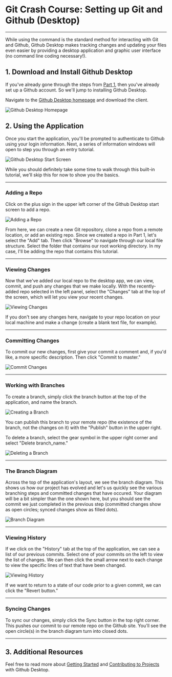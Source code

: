 
# Git Crash Course: Setting up Git and Github (Desktop)

***

While using the command is the standard method for interacting with Git and Github, Github Desktop makes tracking changes and updating your files even easier by providing a desktop application and graphic user interface (no command line coding necessary!).

## 1. Download and Install Github Desktop

If you've already gone through the steps from [Part 1](https://github.com/lukemich47/big-data-spring2017/blob/master/week1/Part1_IntroGitAndGithub.ipynb), then you've already set up a Github account. So we'll jump to installing Github Desktop.

Navigate to the [Github Desktop homepage](https://desktop.github.com/) and download the client.

![Github Desktop Homepage](images/homepage.png "Github Desktop Homepage")

## 2. Using the Application

Once you start the application, you'll be prompted to authenticate to Github using your login information. Next, a series of information windows will open to step you through an entry tutorial.

![Github Desktop Start Screen](images/startscreen.png "Github Desktop Start Screen")

While you should definitely take some time to walk through this built-in tutorial, we'll skip this for now to show you the basics.

***

### Adding a Repo

Click on the plus sign in the upper left corner of the Github Desktop start screen to add a repo.

![Adding a Repo](images/addrepo.png "Adding a Repo")

From here, we can create a new Git repository, clone a repo from a remote location, or add an existing repo. Since we created a repo in Part 1, let's select the "Add" tab. Then click "Browse" to navigate through our local file structure. Select the folder that contains our root working directory. In my case, I'll be adding the repo that contains this tutorial.

***

### Viewing Changes

Now that we've added our local repo to the desktop app, we can view, commit, and push any changes that we make locally. With the recently-added repo selected in the left panel, select the "Changes" tab at the top of the screen, which will let you view your recent changes.

![Viewing Changes](images/changes.png "Viewing Changes")

If you don't see any changes here, navigate to your repo location on your local machine and make a change (create a blank text file, for example).

***

### Committing Changes

To commit our new changes, first give your commit a comment and, if you'd like, a more specific description. Then click "Commit to master."

![Commit Changes](images/commit.png "Committing Changes")

***

### Working with Branches

To create a branch, simply click the branch button at the top of the application, and name the branch.

![Creating a Branch](images/newbranch.png "Creating a Branch")

You can publish this branch to your remote repo (the existence of the branch, not the changes on it) with the "Publish" button in the upper right.

To delete a branch, select the gear symbol in the upper right corner and select "Delete branch_name."

![Deleting a Branch](images/deletebranch.png "Deleting a Branch")

***

### The Branch Diagram

Across the top of the application's layout, we see the branch diagram. This shows us how our project has evolved and let's us quickly see the various branching steps and committed changes that have occured. Your diagram will be a bit simpler than the one shown here, but you should see the commit we just completed in the previous step (committed changes show as open circles; synced changes show as filled dots).

![Branch Diagram](images/branchdiagram.png "Branch Diagram")

***

### Viewing History

If we click on the "History" tab at the top of the application, we can see a list of our previous commits. Select one of your commits on the left to view the list of changes. We can then click the small arrow next to each change to view the specific lines of text that have been changed.

![Viewing History](images/history.png "Viewing History")

If we want to return to a state of our code prior to a given commit, we can click the "Revert button."

***

### Syncing Changes

To sync our changes, simply click the Sync button in the top right corner. This pushes our commit to our remote repo on the Github site. You'll see the open circle(s) in the branch diagram turn into closed dots.

***

## 3. Additional Resources

Feel free to read more about [Getting Started](https://help.github.com/desktop/guides/getting-started/) and [Contributing to Projects](https://help.github.com/desktop/guides/contributing/) with Github Desktop.

